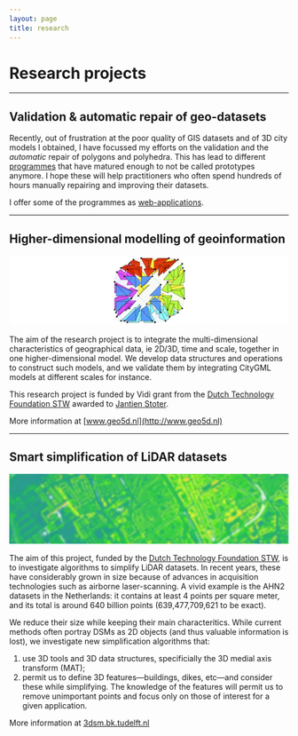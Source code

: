 ```yaml
---
layout: page
title: research
---
```


# Research projects

---

## Validation & automatic repair of geo-datasets

Recently, out of frustration at the poor quality of GIS datasets and of 3D city models I obtained, I have focussed my efforts on the validation and the *automatic* repair of polygons and polyhedra. This has lead to different [programmes](/code) that have matured enough to not be called prototypes anymore. I hope these will help practitioners who often spend hundreds of hours manually repairing and improving their datasets. 

I offer some of the programmes as [web-applications](http://geovalidation.bk.tudelft.nl).

---

## Higher-dimensional modelling of geoinformation

![](/img/geo5d.png)

The aim of the research project is to integrate the multi-dimensional characteristics of geographical data, ie 2D/3D, time and scale, together in one higher-dimensional model. We develop data structures and operations to construct such models, and we validate them by integrating CityGML models at different scales for instance.

This research project is funded by Vidi grant from the [Dutch Technology Foundation STW](http://www.stw.nl) awarded to [Jantien Stoter](http://3dgeoinfo.bk.tudelft.nl/jstoter).

More information at [www.geo5d.nl](http://www.geo5d.nl)

---

## Smart simplification of LiDAR datasets

![](/img/3dsm.jpg)

The aim of this project, funded by the [Dutch Technology Foundation STW](http://www.stw.nl), is to investigate algorithms to simplify LiDAR datasets. In recent years, these have considerably grown in size because of advances in acquisition technologies such as airborne laser-scanning. A vivid example is the AHN2 datasets in the Netherlands: it contains at least 4 points per square meter, and its total is around 640 billion points (639,477,709,621 to be exact). 

We reduce their size while keeping their main characteritics. While current methods often portray DSMs as 2D objects (and thus valuable information is lost), we investigate new simplification algorithms that:

  1. use 3D tools and 3D data structures, specificially the 3D medial axis transform (MAT);
  2. permit us to define 3D features—buildings, dikes, etc—and consider these while simplifying. The knowledge of the features will permit us to remove unimportant points and focus only on those of interest for a given application.

More information at [3dsm.bk.tudelft.nl](http://3dsm.bk.tudelft.nl)
